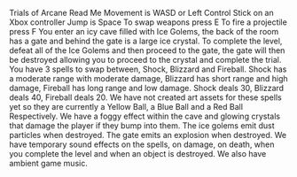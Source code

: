 Trials of Arcane Read Me
Movement is WASD or Left Control Stick on an Xbox controller
Jump is Space
To swap weapons press E
To fire a projectile press F
You enter an icy cave filled with Ice Golems, the back of the room has a gate and behind the gate is a large ice crystal.
To complete the level, defeat all of the Ice Golems and then proceed to the gate, the gate will then be destroyed allowing you to proceed to the crystal and complete the trial.
You have 3 spells to swap between, Shock, Blizzard and Fireball. Shock has a moderate range with moderate damage, Blizzard has short range and high damage, Fireball has long range and low damage.
Shock deals 30, Blizzard deals 40, Fireball deals 20.
We have not created art assets for these spells yet so they are currently a Yellow Ball, a Blue Ball and a Red Ball Respectively.
We have a foggy effect within the cave and glowing crystals that damage the player if they bump into them.
The ice golems emit dust particles when destroyed. The gate emits an explosion when destroyed.
We have temporary sound effects on the spells, on damage, on death, when you complete the level and when an object is destroyed.
We also have ambient game music.
